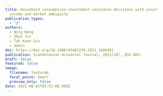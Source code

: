 ```yaml
---
title: Household consumption-investment-insurance decisions with uncertain
  income and market ambiguity
publication_types:
  - "2"
authors:
  - Ning Wang
  - Zhuo Jin
  - Tak Kuen Siu
  - admin
doi: https://doi.org/10.1080/03461238.2021.1886981
publication: Scandinavian Actuarial Journal, 2021(10), 832-865.
draft: false
featured: false
image:
  filename: featured
  focal_point: Smart
  preview_only: false
date: 2021-08-01T05:51:06.950Z
---
```

